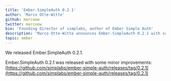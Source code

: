 ```yaml
---
title: 'Ember.SimpleAuth 0.2.1'
author: 'Marco Otte-Witte'
github: marcoow
twitter: marcoow
bio: 'Founding Director of simplabs, author of Ember Simple Auth'
description: 'Marco Otte-Witte announces Ember.SimpleAuth 0.2.1 with some minor improvements.'
topic: ember
---
```


We released Ember.SimpleAuth 0.2.1.

<!--break-->

Ember.SimpleAuth 0.2.1 was released with some minor improvements: [https://github.com/simplabs/ember-simple-auth/releases/tag/0.2.1](https://github.com/simplabs/ember-simple-auth/releases/tag/0.2.1)
